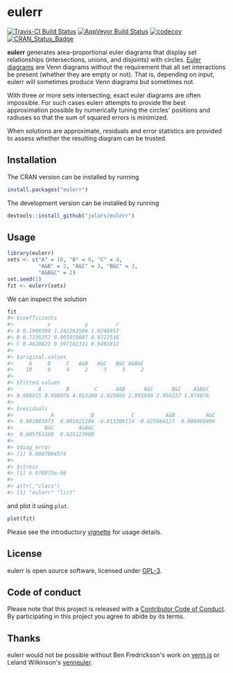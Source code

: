 
<!-- README.md is generated from README.Rmd. Please edit that file -->
eulerr
======

[![Travis-CI Build Status](https://travis-ci.org/jolars/eulerr.svg?branch=master)](https://travis-ci.org/jolars/eulerr) [![AppVeyor Build Status](https://ci.appveyor.com/api/projects/status/github/jolars/eulerr?branch=master&svg=true)](https://ci.appveyor.com/project/jolars/eulerr) [![codecov](https://codecov.io/gh/jolars/eulerr/branch/master/graph/badge.svg)](https://codecov.io/gh/jolars/eulerr) [![CRAN\_Status\_Badge](http://www.r-pkg.org/badges/version/eulerr)](https://cran.r-project.org/package=eulerr)

**eulerr** generates area-proportional euler diagrams that display set relationships (intersections, unions, and disjoints) with circles. [Euler diagrams](https://en.wikipedia.org/wiki/Euler_diagram) are Venn diagrams without the requirement that all set interactions be present (whether they are empty or not). That is, depending on input, eulerr will sometimes produce Venn diagrams but sometimes not.

With three or more sets intersecting, exact euler diagrams are often impossible. For such cases eulerr attempts to provide the best approximation possible by numerically tuning the circles' positions and radiuses so that the sum of squared errors is minimized.

When solutions are approximate, residuals and error statistics are provided to assess whether the resulting diagram can be trusted.

Installation
------------

The CRAN version can be installed by running

``` r
install.packages("eulerr")
```

The development version can be installed by running

``` r
devtools::install_github("jolars/eulerr")
```

Usage
-----

``` r
library(eulerr)
sets <- c("A" = 10, "B" = 9, "C" = 4,
          "A&B" = 2, "A&C" = 3, "B&C" = 3,
          "A&B&C" = 2)
set.seed(1)
fit <- eulerr(sets)
```

We can inspect the solution

``` r
fit
#> $coefficients
#>           x           y         r
#> A 0.1908380 1.242263586 1.0248457
#> B 0.7135357 0.005019887 0.9722516
#> C 0.4628823 0.597102331 0.6492812
#> 
#> $original.values
#>     A     B     C   A&B   A&C   B&C A&B&C 
#>    10     9     4     2     3     3     2 
#> 
#> $fitted.values
#>        A        B        C      A&B      A&C      B&C    A&B&C 
#> 9.998915 8.998979 4.013300 2.025966 2.993940 2.994237 1.974876 
#> 
#> $residuals
#>            A            B            C          A&B          A&C 
#>  0.001085073  0.001021204 -0.013300114 -0.025966127  0.006060486 
#>          B&C        A&B&C 
#>  0.005763308  0.025123909 
#> 
#> $diag_error
#> [1] 0.0007864574
#> 
#> $stress
#> [1] 6.970875e-06
#> 
#> attr(,"class")
#> [1] "eulerr" "list"
```

and plot it using `plot`.

``` r
plot(fit)
```

Please see the introductory [vignette](https://cran.r-project.org/web/packages/eulerr/vignettes/introduction.html) for usage details.

License
-------

eulerr is open source software, licensed under [GPL-3](LICENSE).

Code of conduct
---------------

Please note that this project is released with a [Contributor Code of Conduct](CONDUCT.md). By participating in this project you agree to abide by its terms.

Thanks
------

eulerr would not be possible without Ben Fredrickson's work on [venn.js](http://www.benfrederickson.com) or Leland Wilkinson's [venneuler](https://cran.r-project.org/package=venneuler).
